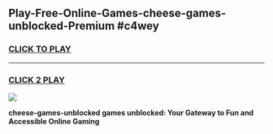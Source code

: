 
## Play-Free-Online-Games-cheese-games-unblocked-Premium #c4wey
<h3>
<a href="https://premium.freeplayer.one?title=cheese-games-unblocked&ref=8M">CLICK TO PLAY</a></h3>
<hr>

<h3>
<a href="https://premium.freeplayer.one?title=cheese-games-unblocked&ref=8M">CLICK 2 PLAY</a>
  
</h3>

<a href="https://premium.freeplayer.one?title=cheese-games-unblocked&ref=8M"><img src="https://clearcache.store/games.png"></a>


**cheese-games-unblocked games unblocked: Your Gateway to Fun and Accessible Online Gaming**

